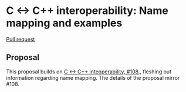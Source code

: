 # C <-> C++ interoperability: Name mapping and examples

<!--
Part of the Carbon Language project, under the Apache License v2.0 with LLVM
Exceptions. See /LICENSE for license information.
SPDX-License-Identifier: Apache-2.0 WITH LLVM-exception
-->

[Pull request](https://github.com/carbon-language/carbon-lang/pull/109)

## Proposal

This proposal builds on
[C <-> C++ inteoperability, #108,](https://github.com/carbon-language/carbon-lang/pull/108),
fleshing out information regarding name mapping. The details of the proposal
mirror #108.
